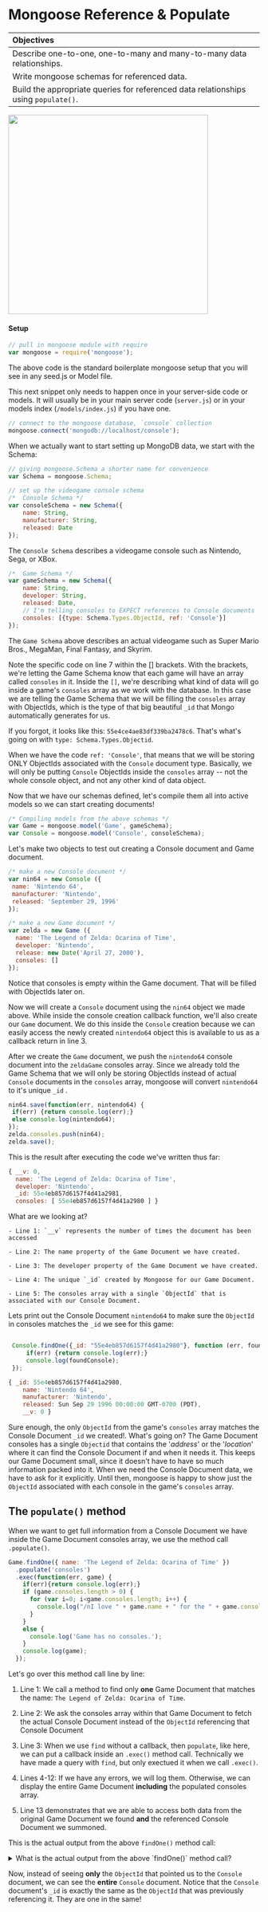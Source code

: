# Mongoose Reference & Populate

| Objectives |
| :---- |
| Describe one-to-one, one-to-many and many-to-many data relationships. |
| Write mongoose schemas for referenced data. |
| Build the appropriate queries for referenced data relationships using `populate()`. |

<img src="http://38.media.tumblr.com/03750c098377d076ab1d0cc990c5a401/tumblr_mhj8zkpHcB1r4xpb7o3_250.gif" width="400px">

#### Setup

```js
// pull in mongoose module with require
var mongoose = require('mongoose');

```

The above code is the standard boilerplate mongoose setup that you will see in any seed.js or Model file.

This next snippet only needs to happen once in your server-side code or models. It will usually be in your main server code (`server.js`) or in your models index (`/models/index.js`) if you have one.

```js
// connect to the mongoose database, `console` collection
mongoose.connect('mongodb://localhost/console');
```

When we actually want to start setting up MongoDB data, we start with the Schema:

```js
// giving mongoose.Schema a shorter name for convenience
var Schema = mongoose.Schema;

// set up the videogame console schema
/*  Console Schema */
var consoleSchema = new Schema({
	name: String,
	manufacturer: String,
	released: Date
});
```

The `Console Schema` describes a videogame console such as Nintendo, Sega, or XBox.


```js
/*  Game Schema */
var gameSchema = new Schema({
	name: String,
	developer: String,
	released: Date,
	// I'm telling consoles to EXPECT references to Console documents
	consoles: [{type: Schema.Types.ObjectId, ref: 'Console'}]
});
```
The `Game Schema` above describes an actual videogame such as Super Mario Bros., MegaMan, Final Fantasy, and Skyrim.

Note the specific code on line 7 within the [] brackets.  With the brackets, we're letting the Game Schema know that each game will have an array called `consoles` in it.  Inside the `[]`,  we're describing what kind of data will go inside a game's `consoles` array as we work with the database. In this case we are telling the Game Schema that we will be filling the `consoles` array with ObjectIds, which is the type of that big beautiful `_id` that Mongo automatically generates for us.

If you forgot, it looks like this: `55e4ce4ae83df339ba2478c6`.  That's what's going on with `type: Schema.Types.Objectid`.

When we have the code `ref: 'Console'`, that means that we will be storing ONLY ObjectIds associated with the `Console` document type. Basically, we will only be putting `Console` ObjectIds inside the `consoles` array -- not the whole console object, and not any other kind of data object.

Now that we have our schemas defined, let's compile them all into active models so we can start creating documents!

```js
/* Compiling models from the above schemas */
var Game = mongoose.model('Game', gameSchema);
var Console = mongoose.model('Console', consoleSchema);
```

Let's make two objects to test out creating a Console document and Game document.

```js
/* make a new Console document */
var nin64 = new Console ({
 name: 'Nintendo 64',
 manufacturer: 'Nintendo',
 released: 'September 29, 1996'
});
```

```js
/* make a new Game document */
var zelda = new Game ({
  name: 'The Legend of Zelda: Ocarina of Time',
  developer: 'Nintendo',
  release: new Date('April 27, 2000'),
  consoles: []
});
```

Notice that consoles is empty within the Game document.  That will be filled with ObjectIds later on.

Now we will create a `Console` document using the `nin64` object we made above.  While inside the console creation callback function, we'll also create our `Game` document.  We do this inside the `Console` creation because we can easily access the newly created `nintendo64` object this is available to us as a callback return in line 3.

After we create the `Game` document, we push the `nintendo64` console document into the `zeldaGame` consoles array.  Since we already told the Game Schema that we will only be storing ObjectIds instead of actual `Console` documents in the `consoles` array, mongoose will convert `nintendo64` to it's unique `_id` .

```js
nin64.save(function(err, nintendo64) {
 if(err) {return console.log(err);}
 else console.log(nintendo64);
});
zelda.consoles.push(nin64);
zelda.save();
```
This is the result after executing the code we've written thus far:

```js
{ __v: 0,
  name: 'The Legend of Zelda: Ocarina of Time',
  developer: 'Nintendo',
  _id: 55e4eb857d6157f4d41a2981,
  consoles: [ 55e4eb857d6157f4d41a2980 ] }

```
What are we looking at?

	- Line 1: `__v` represents the number of times the document has been accessed

	- Line 2: The name property of the Game Document we have created.

	- Line 3: The developer property of the Game Document we have created.

	- Line 4: The unique `_id` created by Mongoose for our Game Document.

	- Line 5: The consoles array with a single `ObjectId` that is associated with our Console Document.

Lets print out the Console Document `nintendo64` to make sure the `ObjectId` in consoles matches the `_id` we see for this game:

```js

 Console.findOne({_id: "55e4eb857d6157f4d41a2980"}, function (err, foundConsole){
 	 if(err) {return console.log(err);}
 	 console.log(foundConsole);
 });

{ _id: 55e4eb857d6157f4d41a2980,
    name: 'Nintendo 64',
    manufacturer: 'Nintendo',
    released: Sun Sep 29 1996 00:00:00 GMT-0700 (PDT),
    __v: 0 }

```

Sure enough, the only `ObjectId` from the game's `consoles` array matches the Console Document `_id` we created!.  What's going on?  The Game Document consoles has a single `Objectid` that contains the '*address*' or the '*location*' where it can find the Console Document if and when it needs it.  This keeps our Game Document small, since it doesn't have to have so much information packed into it.  When we need the Console Document data, we have to ask for it explicitly. Until then, mongoose is happy to show just the `ObjectId` associated with each console in the game's `consoles` array.

## The `populate()` method

When we want to get full information from a Console Document we have inside the Game Document consoles array, we use the method call `.populate()`.

```js
Game.findOne({ name: 'The Legend of Zelda: Ocarina of Time' })
  .populate('consoles')
  .exec(function(err, game) {
    if(err){return console.log(err);}
    if (game.consoles.length > 0) {
      for (var i=0; i<game.consoles.length; i++) {
        console.log("/nI love " + game.name + " for the " + game.consoles[0].name);
      }
    }
    else {
      console.log('Game has no consoles.');
    }
    console.log(game);
  });
```
Let's go over this method call line by line:

1. Line 1: We call a method to find only **one** Game Document that matches the name: `The Legend of Zelda: Ocarina of Time`.

1. Line 2: We ask the consoles array within that Game Document to fetch the actual Console Document instead of the `ObjectId` referencing that Console Document

1. Line 3: When we use `find` without a callback, then `populate`, like here, we can put a callback inside an `.exec()` method call. Technically we have made a query with `find`, but only exectued it when we call `.exec()`.

1. Lines 4-12: If we have any errors, we will log them.  Otherwise, we can display the entire Game Document **including** the populated consoles array.

1. Line 13 demonstrates that we are able to access both data from the original Game Document we found **and** the referenced Console Document we summoned.

This is the actual output from the above `findOne()` method call:

<details>
  <summary>What is the actual output from the above `findOne()` method call?</summary>

  ```js
  { _id: 55e4eb857d6157f4d41a2981,
    name: 'The Legend of Zelda: Ocarina of Time',
    developer: 'Nintendo',
    __v: 1,
    consoles:
     [ { _id: 55e4eb857d6157f4d41a2980,
         name: 'Nintendo 64',
         manufacturer: 'Nintendo',
         released: Sun Sep 29 1996 00:00:00 GMT-0700 (PDT),
         __v: 0 }
     ]
  }

  I love The Legend of Zelda: Ocarina of Time on the Nintendo 64
  ```
</details>

Now, instead of seeing **only** the `ObjectId` that pointed us to the `Console` document, we can see the **entire** `Console` document.  Notice that the `Console` document's `_id` is exactly the same as the `ObjectId` that was previously referencing it. They are one in the same!
